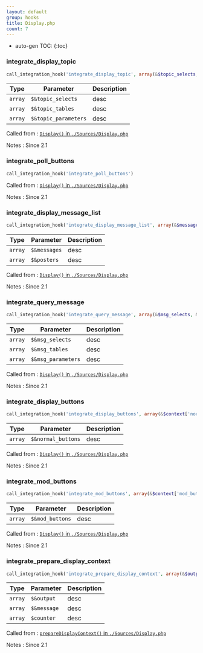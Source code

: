 ```yaml
---
layout: default
group: hooks
title: Display.php
count: 7
---
```

* auto-gen TOC:
{:toc}
### integrate_display_topic

```php
call_integration_hook('integrate_display_topic', array(&$topic_selects, &$topic_tables, &$topic_parameters))
```

Type|Parameter|Description
---|---|---
`array`|`$&topic_selects`|desc
`array`|`$&topic_tables`|desc
`array`|`$&topic_parameters`|desc

Called from
: [`Display()` in `./Sources/Display.php`](../docs/display.html#display)

Notes
: Since 2.1

### integrate_poll_buttons

```php
call_integration_hook('integrate_poll_buttons')
```


Called from
: [`Display()` in `./Sources/Display.php`](../docs/display.html#display)

Notes
: Since 2.1

### integrate_display_message_list

```php
call_integration_hook('integrate_display_message_list', array(&$messages, &$posters))
```

Type|Parameter|Description
---|---|---
`array`|`$&messages`|desc
`array`|`$&posters`|desc

Called from
: [`Display()` in `./Sources/Display.php`](../docs/display.html#display)

Notes
: Since 2.1

### integrate_query_message

```php
call_integration_hook('integrate_query_message', array(&$msg_selects, &$msg_tables, &$msg_parameters))
```

Type|Parameter|Description
---|---|---
`array`|`$&msg_selects`|desc
`array`|`$&msg_tables`|desc
`array`|`$&msg_parameters`|desc

Called from
: [`Display()` in `./Sources/Display.php`](../docs/display.html#display)

Notes
: Since 2.1

### integrate_display_buttons

```php
call_integration_hook('integrate_display_buttons', array(&$context['normal_buttons']))
```

Type|Parameter|Description
---|---|---
`array`|`$&normal_buttons`|desc

Called from
: [`Display()` in `./Sources/Display.php`](../docs/display.html#display)

Notes
: Since 2.1

### integrate_mod_buttons

```php
call_integration_hook('integrate_mod_buttons', array(&$context['mod_buttons']))
```

Type|Parameter|Description
---|---|---
`array`|`$&mod_buttons`|desc

Called from
: [`Display()` in `./Sources/Display.php`](../docs/display.html#display)

Notes
: Since 2.1

### integrate_prepare_display_context

```php
call_integration_hook('integrate_prepare_display_context', array(&$output, &$message, $counter))
```

Type|Parameter|Description
---|---|---
`array`|`$&output`|desc
`array`|`$&message`|desc
`array`|`$counter`|desc

Called from
: [`prepareDisplayContext()` in `./Sources/Display.php`](../docs/display.html#preparedisplaycontext)

Notes
: Since 2.1

